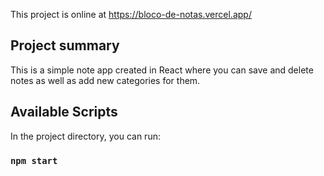 This project is online at https://bloco-de-notas.vercel.app/

## Project summary

This is a simple note app created in React where you can save and delete notes as well as add new categories for them.

## Available Scripts

In the project directory, you can run:

### `npm start`


